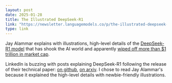 ```yaml
---
layout: post
date: 2025-01-28
title: The Illustrated DeepSeek-R1
link: "https://newsletter.languagemodels.co/p/the-illustrated-deepseek-r1"
type: link
---
```


Jay Alammar explains with illustrations, high-level details of the [DeepSeek-R1 model](https://api-docs.deepseek.com/news/news250120) that has shook the AI world and apparently [wiped off more than $1 trillion in market cap](https://fortune.com/2025/01/27/deepseek-buzz-puts-tech-stocks-on-track-for-1-trillion-wipeout/). 

LinkedIn is buzzing with posts explaining DeepSeek-R1 following the release of their technical paper: [on github](https://github.com/deepseek-ai/DeepSeek-R1/blob/main/DeepSeek_R1.pdf), [on arxiv](https://arxiv.org/pdf/2501.12948). I chose to read Jay Alammar's because it explained the high-level details with newbie-friendly illustrations.